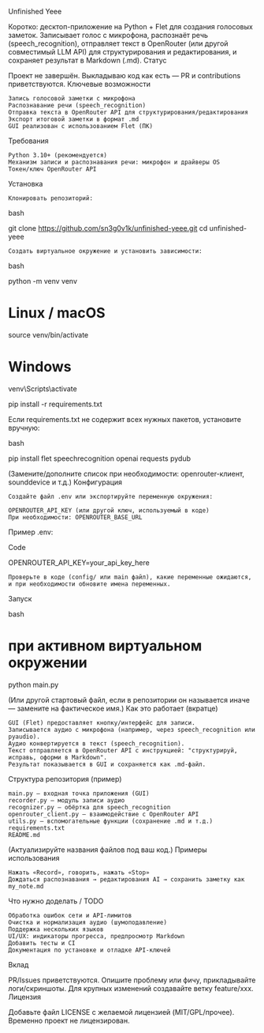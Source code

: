 Unfinished Yeee

Коротко: десктоп-приложение на Python + Flet для создания голосовых заметок. Записывает голос с микрофона, распознаёт речь (speech_recognition), отправляет текст в OpenRouter (или другой совместимый LLM API) для структурирования и редактирования, и сохраняет результат в Markdown (.md).
Статус

Проект не завершён. Выкладываю код как есть — PR и contributions приветствуются.
Ключевые возможности

    Запись голосовой заметки с микрофона
    Распознавание речи (speech_recognition)
    Отправка текста в OpenRouter API для структурирования/редактирования
    Экспорт итоговой заметки в формат .md
    GUI реализован с использованием Flet (ПК)

Требования

    Python 3.10+ (рекомендуется)
    Механизм записи и распознавания речи: микрофон и драйверы OS
    Токен/ключ OpenRouter API

Установка

    Клонировать репозиторий:

bash

git clone https://github.com/sn3g0v1k/unfinished-yeee.git
cd unfinished-yeee

    Создать виртуальное окружение и установить зависимости:

bash

python -m venv venv
# Linux / macOS
source venv/bin/activate
# Windows
venv\Scripts\activate

pip install -r requirements.txt

Если requirements.txt не содержит всех нужных пакетов, установите вручную:

bash

pip install flet speechrecognition openai requests pydub

(Замените/дополните список при необходимости: openrouter-клиент, sounddevice и т.д.)
Конфигурация

    Создайте файл .env или экспортируйте переменную окружения:

    OPENROUTER_API_KEY (или другой ключ, используемый в коде)
    При необходимости: OPENROUTER_BASE_URL

Пример .env:

Code

OPENROUTER_API_KEY=your_api_key_here

    Проверьте в коде (config/ или main файл), какие переменные ожидаются, и при необходимости обновите имена переменных.

Запуск

bash

# при активном виртуальном окружении
python main.py

(Или другой стартовый файл, если в репозитории он называется иначе — замените на фактическое имя.)
Как это работает (вкратце)

    GUI (Flet) предоставляет кнопку/интерфейс для записи.
    Записывается аудио с микрофона (например, через speech_recognition или pyaudio).
    Аудио конвертируется в текст (speech_recognition).
    Текст отправляется в OpenRouter API с инструкцией: "структурируй, исправь, оформи в Markdown".
    Результат показывается в GUI и сохраняется как .md-файл.

Структура репозитория (пример)

    main.py — входная точка приложения (GUI)
    recorder.py — модуль записи аудио
    recognizer.py — обёртка для speech_recognition
    openrouter_client.py — взаимодействие с OpenRouter API
    utils.py — вспомогательные функции (сохранение .md и т.д.)
    requirements.txt
    README.md

(Актуализируйте названия файлов под ваш код.)
Примеры использования

    Нажать «Record», говорить, нажать «Stop»
    Дождаться распознавания → редактирования AI → сохранить заметку как my_note.md

Что нужно доделать / TODO

    Обработка ошибок сети и API-лимитов
    Очистка и нормализация аудио (шумоподавление)
    Поддержка нескольких языков
    UI/UX: индикаторы прогресса, предпросмотр Markdown
    Добавить тесты и CI
    Документация по установке и отладке API-ключей

Вклад

PR/Issues приветствуются. Опишите проблему или фичу, прикладывайте логи/скриншоты. Для крупных изменений создавайте ветку feature/xxx.
Лицензия

Добавьте файл LICENSE с желаемой лицензией (MIT/GPL/прочее). Временно проект не лицензирован.
